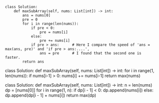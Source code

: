 ```
class Solution:
    def maxSubArray(self, nums: List[int]) -> int:
        ans = nums[0]
        pre = 0
        for i in range(len(nums)):
            if pre < 0:
                pre = nums[i]
            else:
                pre += nums[i]
            if pre > ans:      # Here I compare the speed of 'ans = max(ans, pre)' and 'if pre > ans:....',
                ans = pre      # I found that the second one is faster.
        return ans
```



class Solution:
    def maxSubArray(self, nums: List[int]) -> int:
        for i in range(1, len(nums)):
            if nums[i-1] > 0:
                nums[i] += nums[i-1]
        return max(nums)
        



class Solution:
    def maxSubArray(self, nums: List[int]) -> int:
        n = len(nums)
        dp = [nums[0]]
        for i in range(1, n):
            if dp[i - 1] < 0:
                dp.append(nums[i])
            else:
                dp.append(dp[i - 1] + nums[i])
        return max(dp)
        

       
